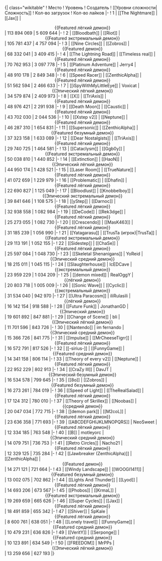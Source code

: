 {| class="wikitable"
! Место
! Уровень
! Создатель
! [[Уровни сложности|Сложность]]
! Кол-во загрузок
! Кол-во лайков
|-
! 1
| [[The Nightmare]]
| [[Jax]]
| <center>{{Featured лёгкий демон}}</center>
| 113 894 069
| 5 609 644
|-
! 2
| [[Bloodbath]]
| [[Riot]]
| <center>{{Featured экстремальный демон}}</center>
| 105 781 437
| 4 757 094
|-
! 3
| [[Nine Circles]]
| [[Zobros]]
| <center>{{Featured демон}}</center>
| 68 332 041
| 3 409 415
|-
! 4
| [[The Lightning Road]]
| [[Timeless real]]
| <center>{{Featured лёгкий демон}}</center>
| 70 762 953
| 3 097 778
|-
! 5
| [[Platinum Adventure]]
| Jerry4
| <center>{{Featured лёгкий демон}}</center>
| 48 910 178
| 2 849 348
|-
! 6
| [[Speed Racer]]
| [[ZenthicAlpha]]
| <center>{{Featured лёгкий демон}}</center>
| 51 562 594
| 2 466 633
|-
! 7
| [[iSpyWithMyLittleEye]]
| Voxicat
| <center>{{Эпический лёгкий демон}}</center>
| 34 579 874
| 2 409 973
|-
! 8
| [[X]]
| [[TriAxis]]
| <center>{{Featured лёгкий демон}}</center>
| 48 976 421
| 2 291 938
|-
! 9
| [[Death Moon]]
| [[Caustic]]
| <center>{{Featured лёгкий демон}}</center>
| 43 702 030
| 2 044 536
|-
! 10
| [[Xstep v2]]
| [[Neptune]]
| <center>{{Featured лёгкий демон}}</center>
| 46 287 310
| 1 654 831
|-
! 11
| [[Supersonic]]
| [[ZenthicAlpha]]
| <center>{{Featured безумный демон}}</center>
| 37 323 158
| 1 633 089
|-
! 12
| [[Dear Nostalgists]]
| [[TriAxis]]
| <center>{{Featured лёгкий демон}}</center>
| 29 740 725
| 1 464 581
|-
! 13
| [[Cataclysm]]
| [[Ggb0y]]
| <center>{{Featured экстремальный демон}}</center>
| 50 038 810
| 1 440 852
|-
! 14
| [[Extinction]]
| [[HaoN]]
| <center>{{Эпический лёгкий демон}}</center>
| 44 950 174
| 1 428 521
|-
! 15
| [[Laser Room]]
| [[TrueNature]]
| <center>{{Featured лёгкий демон}}</center>
| 41 072 659
| 1 229 979
|-
! 16
| [[Problematic]]
| [[Dhafin]]
| <center>{{Featured лёгкий демон}}</center>
| 22 690 827
| 1 125 049
|-
! 17
| [[Bloodlust]]
| [[Knobbelboy]]
| <center>{{Эпический экстремальный демон}}</center>
| 39 841 646
| 1 108 575
|-
! 18
| [[yStep]]
| [[Darnoc]]
| <center>{{Featured лёгкий демон}}</center>
| 32 938 558
| 1 082 984
|-
! 19
| [[DeCode]]
| [[Rek3dge]]
| <center>{{Featured лёгкий демон}}</center>
| 25 273 055
| 1 082 730
|-
! 20
| [[Crescendo]]
| [[MasK463]]
| <center>{{Featured лёгкий демон}}</center>
| 31 185 239
| 1 056 990
|-
! 21
| [[Yatagarasu]]
| [[TrusTa (игрок)|TrusTa]]
| <center>{{Featured экстремальный демон}}</center>
| 29 113 191
| 1 052 155
|-
! 22
| [[Sidestep]]
| [[ChaSe]]
| <center>{{Featured лёгкий демон}}</center>
| 25 597 084
| 1 048 730
|-
! 23
| [[Skeletal Shenanigans]]
| YoReid
| <center>{{Эпический средний демон}}</center>
| 18 215 011
| 1 045 115
|-
! 24
| [[Slaughterhouse]]
| IcEDCave
| <center>{{экстремальный демон}}</center>
| 23 959 229
| 1 034 209
|-
! 25
| [[demon mixed]]
| RealOggY
| <center>{{лёгкий демон}}</center>
| 20 803 718
| 1 005 009
|-
! 26
| [[Sonic Wave]]
| [[Cyclic]]
| <center>{{экстремальный демон}}</center>
| 31 534 040
| 942 970
|-
! 27
| [[Ultra Paracosm]]
| iIiRulasiIi
| <center>{{лёгкий демон}}</center>
| 16 142 154
| 918 588
|-
! 28
| [[Future Funk]]
| JonathanGD
| <center>{{Эпический демон}}</center>
| 19 601 892
| 847 881
|-
! 29
| [[Change of Scene]]
| bli
| <center>{{Эпический лёгкий демон}}</center>
| 11 701 596
| 843 726
|-
! 30
| [[Nantendo]]
| im fernando
| <center>{{Эпический средний демон}}</center>
| 15 366 726
| 841 775
|-
! 31
| [[Impulse]]
| [[MrCheeseTigrr]]
| <center>{{Featured лёгкий демон}}</center>
| 16 572 791
| 817 526
|-
! 32
| [[-sirius-]]
| [[FunnyGame]]
| <center>{{Featured средний демон}}</center>
| 14 341 158
| 806 114
|-
! 33
| [[Theory of every v2]]
| [[Neptune]]
| <center>{{Featured лёгкий демон}}</center>
| 22 952 229
| 802 913
|-
! 34
| [[CraZy III]]
| DavJT
| <center>{{Эпический безумный демон}}</center>
| 16 534 578
| 799 645
|-
! 35
| [[8o]]
| [[Zobros]]
| <center>{{Featured безумный демон}}</center>
| 16 273 261
| 784 019
|-
! 36
| [[Speed of Light]]
| [[TheRealSalad]]
| <center>{{Featured лёгкий демон}}</center>
| 17 124 312
| 780 010
|-
! 37
| [[Theory of Skrillex]]
| [[Noobas]]
| <center>{{средний демон}}</center>
| 20 047 034
| 772 715
|-
! 38
| [[demon park]]
| [[M2coL]]
| <center>{{Featured лёгкий демон}}</center>
| 23 636 358
| 771 693
|-
! 39
| [[ABCDEFGHIJKLMNOPQRS]]
| NeoSweet
| <center>{{Featured лёгкий демон}}</center>
| 12 334 185
| 763 548
|-
! 40
| [[B]]
| motleyorc
| <center>{{Эпический средний демон}}</center>
| 14 079 751
| 736 753
|-
! 41
| [[Retro Circles]]
| Nacho21
| <center>{{Featured лёгкий демон}}</center>
| 12 329 125
| 735 284
|-
! 42
| [[Jawbreaker (ZenthicAlpha)]]
| [[ZenthicAlpha]]
| <center>{{Featured демон}}</center>
| 14 271 121
| 721 664
|-
! 43
| [[Windy Landscape]]
| [[WOOGI1411]]
| <center>{{Featured безумный демон}}</center>
| 13 002 075
| 702 862
|-
! 44
| [[Lights And Thunder]]
| [[Lyod]]
| <center>{{Featured лёгкий демон}}</center>
| 14 693 206
| 673 567
|-
! 45
| [[Phobos]]
| [[KrmaL]]
| <center>{{Featured экстремальный демон}}</center>
| 19 269 659
| 665 626
|-
! 46
| [[Super Cycles]]
| [[Jax]]
| <center>{{Featured лёгкий демон}}</center>
| 18 491 859
| 655 342
|-
! 47
| [[Shiver]]
| SpKale
| <center>{{Featured лёгкий демон}}</center>
| 8 600 761
| 638 051
|-
! 48
| [[Lonely travel]]
| [[FunnyGame]]
| <center>{{Featured средний демон}}</center>
| 10 479 231
| 636 826
|-
! 49
| [[VeritY]]
| [[Serponge]]
| <center>{{Featured средний демон}}</center>
| 10 123 891
| 634 549
|-
! 50
| [[FREEDOM]]
| MrPPs
| <center>{{Эпический лёгкий демон}}</center>
| 13 259 656
| 627 193
|}